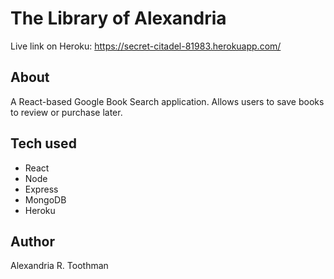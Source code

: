 # The Library of Alexandria
Live link on Heroku: https://secret-citadel-81983.herokuapp.com/

## About 

A React-based Google Book Search application. Allows users to save books to review or purchase later.

## Tech used

* React
* Node
* Express
* MongoDB
* Heroku



## Author

Alexandria R. Toothman


